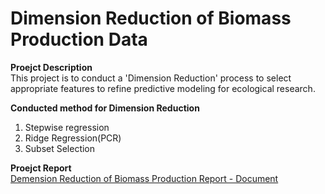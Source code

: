 # Dimension Reduction of Biomass Production Data

**Proejct Description** <br>
This project is to conduct a 'Dimension Reduction' process to select appropriate features to refine predictive modeling for ecological research.

**Conducted method for Dimension Reduction** 
1. Stepwise regression <br>
2. Ridge Regression(PCR) <br>
3. Subset Selection 

**Proejct Report** <br>
[Demension Reduction of Biomass Production Report - Document](https://github.com/jennakwak/DS-Project/blob/main/MATH564_Proejct_Report_Kwak.pdf)
